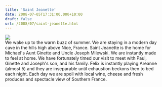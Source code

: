 ```yaml
---
title: 'Saint Jeanette'
date: 2008-07-05T17:31:00.000+10:00
draft: false
url: /2008/07/saint-jeanette.html
---
```


[![](http://3.bp.blogspot.com/_i63U3ulGoC4/SH4gg07fy2I/AAAAAAAAAC4/i55xSsJEExo/s320/DSCN2277.JPG)](http://3.bp.blogspot.com/_i63U3ulGoC4/SH4gg07fy2I/AAAAAAAAAC4/i55xSsJEExo/s1600-h/DSCN2277.JPG)  
We wake up to the warm buzz of summer. We are staying in a modern day cave in the hills high above Nice, France. Saint Jeanette is the home for Michael's Aunt Ginette and Uncle Joseph Milewski. We are instantly made to feel at home. We have fortunately timed our visit to meet with Paul, Ginette and Joseph's son, and his family. Felix is instantly playing Areanne (almost 5) and they are inseparable until exhaustion beckons then to bed each night. Each day we are spoil with local wine, cheese and fresh produces and spectacle view of Southern France.